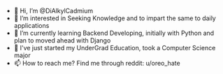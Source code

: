 - 👋 Hi, I’m @DiAlkylCadmium
- 👀 I’m interested in Seeking Knowledge and to impart the same to daily applications
- 🌱 I’m currently learning Backend Developing, initially with Python and plan to moved ahead with Django
- 💞️ I've just started my UnderGrad Education, took a Computer Science major
- 📫 How to reach me? Find me through reddit: u/oreo_hate

<!---
DiAlkylCadmium/DiAlkylCadmium is a ✨ special ✨ repository because its `README.md` (this file) appears on your GitHub profile.
You can click the Preview link to take a look at your changes.
--->

